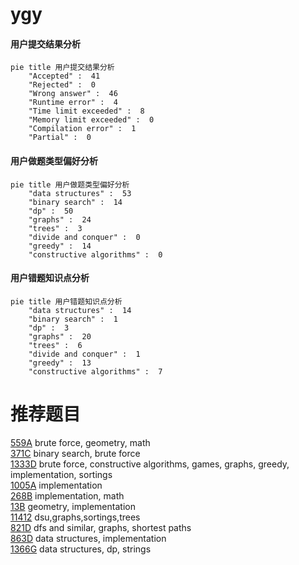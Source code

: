 # ygy

<!-- tabs:start -->



#### **用户提交结果分析**

```mermaid
pie title 用户提交结果分析
    "Accepted" :  41
    "Rejected" :  0
    "Wrong answer" :  46
    "Runtime error" :  4
    "Time limit exceeded" :  8
    "Memory limit exceeded" :  0
    "Compilation error" :  1
    "Partial" :  0
```

#### **用户做题类型偏好分析**

```mermaid
pie title 用户做题类型偏好分析
    "data structures" :  53
    "binary search" :  14
    "dp" :  50
    "graphs" :  24
    "trees" :  3
    "divide and conquer" :  0
    "greedy" :  14
    "constructive algorithms" :  0
```
#### **用户错题知识点分析**

```mermaid
pie title 用户错题知识点分析
    "data structures" :  14
    "binary search" :  1
    "dp" :  3
    "graphs" :  20
    "trees" :  6
    "divide and conquer" :  1
    "greedy" :  13
    "constructive algorithms" :  7
```



<!-- tabs:end -->
# 推荐题目
[559A](https://codeforces.com/contest/559/problem/A)		brute force,
                        geometry,
                        math		  
[371C](https://codeforces.com/contest/371/problem/C)		binary search,
                        brute force		  
[1333D](https://codeforces.com/contest/1333/problem/D)		brute force,
                        constructive algorithms,
                        games,
                        graphs,
                        greedy,
                        implementation,
                        sortings		  
[1005A](https://codeforces.com/contest/1005/problem/A)		implementation		  
[268B](https://codeforces.com/contest/268/problem/B)		implementation,
                        math		  
[13B](https://codeforces.com/contest/13/problem/B)		geometry,
                        implementation		  
[11412](https://codeforces.com/contest/1141/problem/2)		dsu,graphs,sortings,trees		  
[821D](https://codeforces.com/contest/821/problem/D)		dfs and similar,
                        graphs,
                        shortest paths		  
[863D](https://codeforces.com/contest/863/problem/D)		data structures,
                        implementation		  
[1366G](https://codeforces.com/contest/1366/problem/G)		data structures,
                        dp,
                        strings		  
